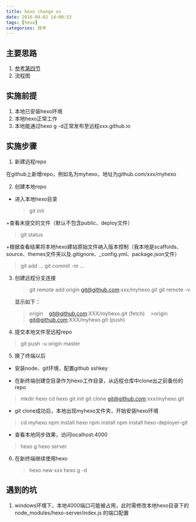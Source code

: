 ```yaml
---
title: hexo change os
date: 2016-04-02 14:00:53
tags: [hexo]
categories: 技术
---
```

## 主要思路
1. [参考第四节](http://crazymilk.github.io/2015/12/28/GitHub-Pages-Hexo%E6%90%AD%E5%BB%BA%E5%8D%9A%E5%AE%A2/#more)
2. 流程图

## 实施前提

1. 本地已安装hexo环境
2. 本地hexo正常工作
3. 本地能通过hexo g -d正常发布至远程xxx.github.io

## 实施步骤

1. 新建远程repo

 在github上新增repo，例如名为myhexo，地址为github.com/xxx/myhexo

2. 创建本地repo
 + 进入本地hexo目录

   > git init

  +查看未提交的文件（默认不包含public、deploy文件）

   >git status

  +根据查看结果将本地hexo建站原始文件纳入版本控制（我本地是scaffolds、source、themes文件夹以及.gitignore、_config.yml、package.json文件）

   >git add ...
   >git commit -m ...
 
3. 创建远程分支连接

   >git remote add origin git@github.com:xxx/myhexo.git
   >git remote -v 
   
   显示如下：
   >origin    git@github.com:XXX/myhexo.git (fetch)
   >origin    git@github.com:XXX/myhexo.git (push)
   
4. 提交本地文件至远程repo

  >git push -u origin master

5. 换了终端以后

  + 安装node、git环境，配置github sshkey
 
  + 在新终端创建空目录作为hexo工作目录，从远程仓库中clone出之前备份的repo
  
  > mkdir hexo
  > cd hexo
  > git init
  > git clone git@github.com:xxx/myhexo.git

  + git clone成功后，本地出现myhexo文件夹，开始安装hexo环境
   
  > cd myhexo
  > npm install hexo
  > npm install
  > npm install hexo-deployer-git

  + 查看本地同步效果，访问localhost:4000
  
  > hexo g
  > hexo server

6. 在新终端继续使用hexo
    
   > hexo new xxx
   > hexo g -d

## 遇到的坑
1. windows环境下，本地4000端口可能被占用，此时需修改本地hexo目录下的
node_modules/hexo-server/index.js 的端口配置